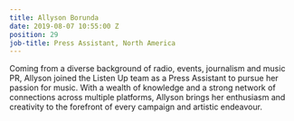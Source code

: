 ```yaml
---
title: Allyson Borunda
date: 2019-08-07 10:55:00 Z
position: 29
job-title: Press Assistant, North America
---
```


Coming from a diverse background of radio, events, journalism and music PR, Allyson joined the Listen Up team as a Press Assistant to pursue her passion for music. With a wealth of knowledge and a strong network  of connections across multiple platforms, Allyson brings her enthusiasm and creativity to the forefront of every campaign and artistic endeavour.